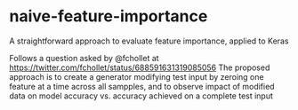 # naive-feature-importance
A straightforward approach to evaluate feature importance, applied to Keras

Follows a question asked by @fchollet at https://twitter.com/fchollet/status/688591631319085056
The proposed approach is to create a generator modifying test input by zeroing one feature at a time across all sampples, and to observe impact of modified data on model accuracy vs. accuracy achieved on a complete test input
